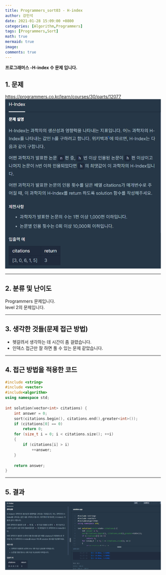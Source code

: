 ```yaml
---
title: Programmers_sort03 - H-index
author: 강민석
date: 2021-01-28 15:09:00 +0800
categories: [Algorithm,Programmers]
tags: [Programmers,Sort]
math: true
mermaid: true
image: 
comments: true
---
```


**프로그래머스 -H-index 수 문제 입니다.**

## 1. 문제
<https://programmers.co.kr/learn/courses/30/parts/12077>
![](/assets/img/sample/Programmers/Sort3/Problem.PNG)  


-----  

## 2. 분류 및 난이도

Programmers 문제입니다.  
level 2의 문제입니다.  

-----  

## 3. 생각한 것들(문제 접근 방법)

- 헷갈려서 생각하는 데 시간이 좀 걸렸습니다.
- 인덱스 접근만 잘 하면 풀 수 있는 문제 같았습니다.

-----  

## 4. 접근 방법을 적용한 코드

```c++
#include <string>
#include <vector>
#include<algorithm>
using namespace std;

int solution(vector<int> citations) {
	int answer = 0;
	sort(citations.begin(), citations.end(),greater<int>());
	if (citations[0] == 0)
		return 0;
	for (size_t i = 0; i < citations.size(); ++i)
	{
		if (citations[i] > i)
			++answer;
	}

	return answer;
}
```
-----

## 5. 결과

![](/assets/img/sample/Programmers/Sort3/result.PNG)  












 
